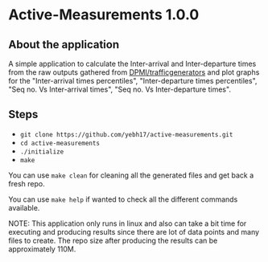 # Active-Measurements 1.0.0

## About the application

A simple application to calculate the Inter-arrival and Inter-departure times from the raw outputs gathered from [DPMI/trafficgenerators](https://github.com/DPMI/trafficgenerators) and plot graphs for the "Inter-arrival times percentiles", "Inter-departure times percentiles", "Seq no. Vs Inter-arrival times", "Seq no. Vs Inter-departure times".

## Steps

- `git clone https://github.com/yebh17/active-measurements.git`
- `cd active-measurements`
- `./initialize`
- `make`

You can use `make clean` for cleaning all the generated files and get back a fresh repo.

You can use `make help` if wanted to check all the different commands available.

NOTE: This application only runs in linux and also can take a bit time for executing and producing results since there are lot of data points and many files to create. The repo size after producing the results can be approximately 110M.